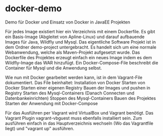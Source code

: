 # docker-demo
Demo für Docker und Einsatz von Docker in JavaEE Projekten

Für jedes Image existiert hier ein Verzeichnis mit einem Dockerfile. Es gibt ein Basis-Image (Abgleitet von Apline-Linux) und darauf aufbauende Images für Java, Wildfly und Mysql.
Das eigentliche Software Projekt ist in dem Ordner demo-project untergebracht. Es handelt sich um eine normale Webanwendung, welche als Maven-Projekt aufgesetzt wurde. Das Dockerfile des Projektes erzeugt einfach ein neues Image indem es dem Wildfly-Image das WAR hinzufügt. Ein Docker-Compose-File beschreibt die Container für Mysql und die Anwendung selbst.

Wie nun mit Docker gearbeitet werden kann, ist in dem Vagrant-File dokumentiert. Das File beinhaltet:
Installation von Docker
Starten von Docker
Starten einer eigenen Registry
Bauen der Images und pushen in Registry
Starten des Mysql-Containers (Danach Connecten und Datenbankeinrichten)
Stoppen des Mysql-Containers
Bauen des Projektes
Starten der Anwendung mit Docker-Compose

Für das Ausführen per Vagrant wird VirtualBox und Vagrant benötigt. Das Vagrant Plugin vagrant-vbguest muss ebenfalls installiert sein. Zum ausführen einfach in das Hauptverzeichnis wechseln (Wo das Vagrantfile liegt) und "vagrant up" ausführen.
